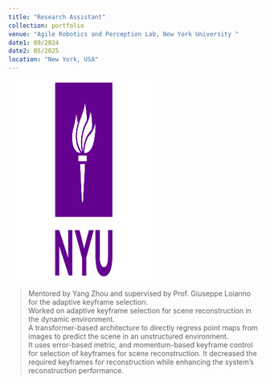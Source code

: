 ```yaml
---
title: "Research Assistant"
collection: portfolio
venue: "Agile Robotics and Perception Lab, New York University "
date1: 09/2024
date2: 05/2025
location: "New York, USA"
---
```

<img src='/images/NYU.png' width=300 height=400><br/>

>Mentored by Yang Zhou and supervised by Prof. Giuseppe Loianno for the adaptive keyframe selection.      
>Worked on adaptive keyframe selection for scene reconstruction in the dynamic environment.   
>A transformer-based architecture to directly regress point maps from images to predict the scene in an unstructured environment.  
>It uses error-based metric, and momentum-based keyframe control for selection of keyframes for scene reconstruction.
>It decreased the required keyframes for reconstruction while enhancing the system’s reconstruction performance.
